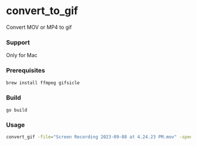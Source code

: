 # convert_to_gif
Convert MOV or MP4 to gif

### Support
Only for Mac

### Prerequisites
```bash
brew install ffmpeg gifsicle
```

### Build
```
go build
```

### Usage
```bash
convert_gif -file="Screen Recording 2023-09-08 at 4.24.23 PM.mov" -speed=0.5 -width=1200
```